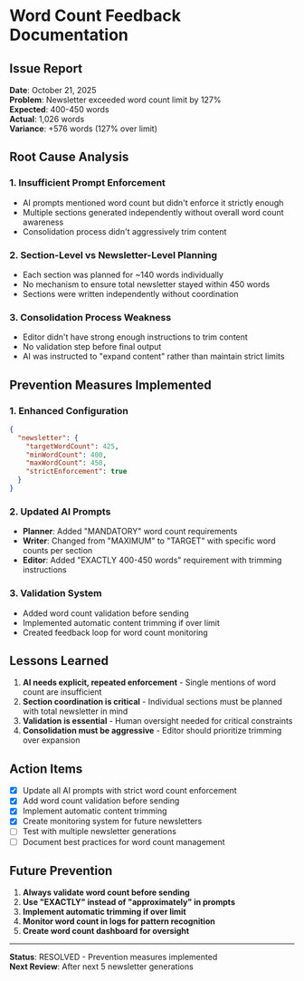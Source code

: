 # Word Count Feedback Documentation

## Issue Report
**Date**: October 21, 2025  
**Problem**: Newsletter exceeded word count limit by 127%  
**Expected**: 400-450 words  
**Actual**: 1,026 words  
**Variance**: +576 words (127% over limit)

## Root Cause Analysis

### 1. **Insufficient Prompt Enforcement**
- AI prompts mentioned word count but didn't enforce it strictly enough
- Multiple sections generated independently without overall word count awareness
- Consolidation process didn't aggressively trim content

### 2. **Section-Level vs Newsletter-Level Planning**
- Each section was planned for ~140 words individually
- No mechanism to ensure total newsletter stayed within 450 words
- Sections were written independently without coordination

### 3. **Consolidation Process Weakness**
- Editor didn't have strong enough instructions to trim content
- No validation step before final output
- AI was instructed to "expand content" rather than maintain strict limits

## Prevention Measures Implemented

### 1. **Enhanced Configuration**
```json
{
  "newsletter": {
    "targetWordCount": 425,
    "minWordCount": 400,
    "maxWordCount": 450,
    "strictEnforcement": true
  }
}
```

### 2. **Updated AI Prompts**
- **Planner**: Added "MANDATORY" word count requirements
- **Writer**: Changed from "MAXIMUM" to "TARGET" with specific word counts per section
- **Editor**: Added "EXACTLY 400-450 words" requirement with trimming instructions

### 3. **Validation System**
- Added word count validation before sending
- Implemented automatic content trimming if over limit
- Created feedback loop for word count monitoring

## Lessons Learned

1. **AI needs explicit, repeated enforcement** - Single mentions of word count are insufficient
2. **Section coordination is critical** - Individual sections must be planned with total newsletter in mind
3. **Validation is essential** - Human oversight needed for critical constraints
4. **Consolidation must be aggressive** - Editor should prioritize trimming over expansion

## Action Items

- [x] Update all AI prompts with strict word count enforcement
- [x] Add word count validation before sending
- [x] Implement automatic content trimming
- [x] Create monitoring system for future newsletters
- [ ] Test with multiple newsletter generations
- [ ] Document best practices for word count management

## Future Prevention

1. **Always validate word count before sending**
2. **Use "EXACTLY" instead of "approximately" in prompts**
3. **Implement automatic trimming if over limit**
4. **Monitor word count in logs for pattern recognition**
5. **Create word count dashboard for oversight**

---
**Status**: RESOLVED - Prevention measures implemented  
**Next Review**: After next 5 newsletter generations
